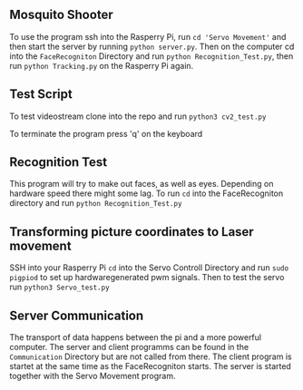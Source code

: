 ## Mosquito Shooter
To use the program ssh into the Rasperry Pi, run `cd 'Servo Movement'` and then start the server by running `python server.py`. Then on the computer cd into the `FaceRecogniton` Directory and run `python Recognition_Test.py`, then run `python Tracking.py` on the Rasperry Pi again.   

## Test Script
To test videostream clone into the repo and run  `python3 cv2_test.py` 

To terminate the program press 'q' on the keyboard

## Recognition Test

This program will try to make out faces, as well as eyes. Depending on hardware speed there might some lag. To run `cd` into the FaceRecogniton directory and run `python Recognition_Test.py`

## Transforming picture coordinates to Laser movement
SSH into your Rasperry Pi `cd` into the Servo Controll Directory and run `sudo pigpiod` to set up hardwaregenerated pwm signals. Then to test the servo run `python3 Servo_test.py`

## Server Communication
The transport of data happens between the pi and a more powerful computer. The server and client programms can be found in the `Communication` Directory but are not called from there. The client program is startet at the same time as the FaceRecogniton starts. The server is started together with the Servo Movement program. 

